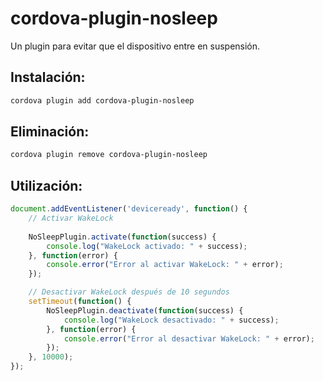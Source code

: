 # cordova-plugin-nosleep
Un plugin para evitar que el dispositivo entre en suspensión.
## Instalación:
```bash
cordova plugin add cordova-plugin-nosleep
```
## Eliminación:
```bash
cordova plugin remove cordova-plugin-nosleep
```
## Utilización:
```js
document.addEventListener('deviceready', function() {
    // Activar WakeLock
    
    NoSleepPlugin.activate(function(success) {
        console.log("WakeLock activado: " + success);
    }, function(error) {
        console.error("Error al activar WakeLock: " + error);
    });

    // Desactivar WakeLock después de 10 segundos
    setTimeout(function() {
        NoSleepPlugin.deactivate(function(success) {
            console.log("WakeLock desactivado: " + success);
        }, function(error) {
            console.error("Error al desactivar WakeLock: " + error);
        });
    }, 10000);
});
```

